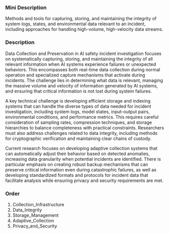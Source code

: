 ### Mini Description

Methods and tools for capturing, storing, and maintaining the integrity of system logs, states, and environmental data relevant to an incident, including approaches for handling high-volume, high-velocity data streams.

### Description

Data Collection and Preservation in AI safety incident investigation focuses on systematically capturing, storing, and maintaining the integrity of all relevant information when AI systems experience failures or unexpected behaviors. This encompasses both real-time data collection during normal operation and specialized capture mechanisms that activate during incidents. The challenge lies in determining what data is relevant, managing the massive volume and velocity of information generated by AI systems, and ensuring that critical information is not lost during system failures.

A key technical challenge is developing efficient storage and indexing systems that can handle the diverse types of data needed for incident investigation, including system logs, model states, input-output pairs, environmental conditions, and performance metrics. This requires careful consideration of sampling rates, compression techniques, and storage hierarchies to balance completeness with practical constraints. Researchers must also address challenges related to data integrity, including methods for cryptographic verification and maintaining clear chains of custody.

Current research focuses on developing adaptive collection systems that can automatically adjust their behavior based on detected anomalies, increasing data granularity when potential incidents are identified. There is particular emphasis on creating robust backup mechanisms that can preserve critical information even during catastrophic failures, as well as developing standardized formats and protocols for incident data that facilitate analysis while ensuring privacy and security requirements are met.

### Order

1. Collection_Infrastructure
2. Data_Integrity
3. Storage_Management
4. Adaptive_Collection
5. Privacy_and_Security
